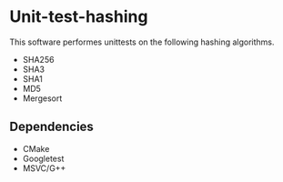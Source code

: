 # Unit-test-hashing

This software performes unittests on the following hashing algorithms.
- SHA256
- SHA3
- SHA1
- MD5
- Mergesort
## Dependencies

- CMake 
- Googletest
- MSVC/G++